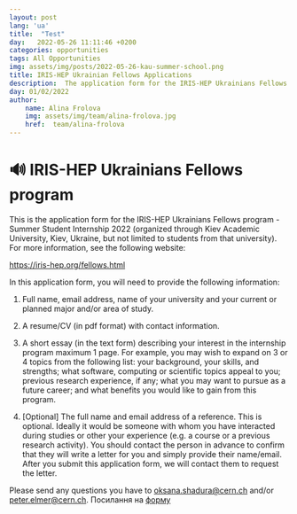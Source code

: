 ```yaml
---
layout: post
lang: 'ua'
title:  "Test"
day:   2022-05-26 11:11:46 +0200
categories: opportunities
tags: All Opportunities 
img: assets/img/posts/2022-05-26-kau-summer-school.png
title: IRIS-HEP Ukrainian Fellows Applications
description:  The application form for the IRIS-HEP Ukrainians Fellows program - Summer Student Internship 2022!
day: 01/02/2022
author:
    name: Alina Frolova
    img: assets/img/team/alina-frolova.jpg
    href:  team/alina-frolova
---
```


# 🔊 IRIS-HEP Ukrainians Fellows program
This is the application form for the IRIS-HEP Ukrainians Fellows program - Summer Student Internship 2022 (organized through Kiev Academic University, Kiev, Ukraine, but not limited to students from that university). For more information, see the following website:

https://iris-hep.org/fellows.html

In this application form, you will need to provide the following information:

1) Full name, email address, name of your university and your current or planned major and/or area of study.

2) A resume/CV (in pdf format) with contact information.

3) A short essay (in the text form) describing your interest in the internship program maximum 1 page. For example, you may wish to expand on 3 or 4 topics from the following list: your background, your skills, and strengths;  what software, computing or scientific topics appeal to you; previous research experience, if any; what you may want to pursue as a future career; and what benefits you would like to gain from this program.

5) [Optional] The full name and email address of a reference. This is optional. Ideally it would be someone with whom you have interacted during studies or other your experience (e.g. a course or a previous research activity). You should contact the person in advance to confirm that they will write a letter for you and simply provide their name/email. After you submit this application form, we will contact them to request the letter.

Please send any questions you have to oksana.shadura@cern.ch and/or peter.elmer@cern.ch.
Посилання на [форму](https://docs.google.com/forms/d/e/1FAIpQLSevNJbaFLCFzAelrgiqie9_BL3iZ-7zDXzLmbv0DUuKdqjRCA/viewform)